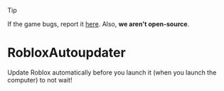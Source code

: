    >[!TIP]
   >
   >If the game bugs, report it [here](https://github.com/Natolix/RobloxAutoupdater/issues).
   >Also, **we aren't open-source**. 

# RobloxAutoupdater
Update Roblox automatically before you launch it (when you launch the computer) to not wait!

